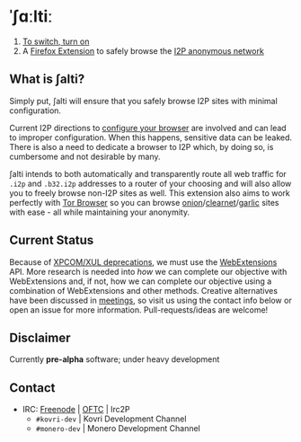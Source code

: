 # **ˈʃɑːltiː**

1. [To switch, turn on](https://en.wikipedia.org/wiki/Esperanto)
2. A [Firefox Extension](https://addons.mozilla.org/firefox/extensions/) to safely browse the [I2P anonymous network](https://getmonero.org/knowledge-base/moneropedia/i2p)

## What is ∫alti?
Simply put, ∫alti will ensure that you safely browse I2P sites with minimal configuration.

Current I2P directions to [configure your browser](https://geti2p.net/en/about/browser-config) are involved and can lead to improper configuration. When this happens, sensitive data can be leaked. There is also a need to dedicate a browser to I2P which, by doing so, is cumbersome and not desirable by many.

∫alti intends to both automatically and transparently route all web traffic for `.i2p` and `.b32.i2p` addresses to a router of your choosing and will also allow you to freely browse non-I2P sites as well. This extension also aims to work perfectly with [Tor Browser](https://www.torproject.org/projects/torbrowser.html) so you can browse [onion](https://www.torproject.org/docs/hidden-services.html)/[clearnet](https://getmonero.org/knowledge-base/moneropedia/clearnet)/[garlic](https://getmonero.org/knowledge-base/moneropedia/eepsite) sites with ease - all while maintaining your anonymity.

## Current Status
Because of [XPCOM/XUL deprecations](https://blog.mozilla.org/addons/2015/08/21/the-future-of-developing-firefox-add-ons/), we must use the [WebExtensions](https://developer.mozilla.org/Add-ons/WebExtensions) API. More research is needed into *how* we can complete our objective with WebExtensions and, if not, how we can complete our objective using a combination of WebExtensions and other methods. Creative alternatives have been discussed in [meetings](https://getmonero.org/blog/tags/dev%20diaries), so visit us using the contact info below or open an issue for more information. Pull-requests/ideas are welcome!

## Disclaimer
Currently **pre-alpha** software; under heavy development

## Contact
- IRC: [Freenode](https://webchat.freenode.net/) | [OFTC](https://webchat.oftc.net/) | Irc2P
  - `#kovri-dev` | Kovri Development Channel
  - `#monero-dev` | Monero Development Channel
